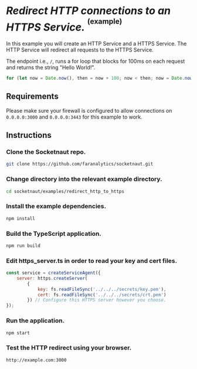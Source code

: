 # *Redirect HTTP connections to an HTTPS Service.* <sup><sup>(example)</sup></sup>

In this example you will create an HTTP Service and a HTTPS Service.  The HTTP Service will redirect all requests to the HTTPS Service.

The endpoint i.e., `/`, runs a for loop that blocks for 100ms on each request and returns the string "Hello World!".

```js
for (let now = Date.now(), then = now + 100; now < then; now = Date.now()); // Block for 100 milliseconds.
```
## Requirements
Please make sure your firewall is configured to allow connections on `0.0.0.0:3000` and `0.0.0.0:3443` for this example to work.

## Instructions

### Clone the Socketnaut repo.
```bash
git clone https://github.com/faranalytics/socketnaut.git
```
### Change directory into the relevant example directory.
```bash
cd socketnaut/examples/redirect_http_to_https
```
### Install the example dependencies.
```bash
npm install
```
### Build the TypeScript application.
```bash
npm run build
```
### Edit https_server.ts in order to read your key and cert files.
```js
const service = createServiceAgent({
    server: https.createServer(
        {
            key: fs.readFileSync('../../../secrets/key.pem'),
            cert: fs.readFileSync('../../../secrets/crt.pem')
        }) // Configure this HTTPS server however you choose.
});
```
### Run the application.
```bash
npm start
```
### Test the HTTP redirect using your browser.
```bash
http://example.com:3000
```